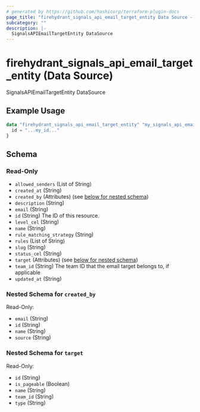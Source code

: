 ```yaml
---
# generated by https://github.com/hashicorp/terraform-plugin-docs
page_title: "firehydrant_signals_api_email_target_entity Data Source - terraform-provider-firehydrant"
subcategory: ""
description: |-
  SignalsAPIEmailTargetEntity DataSource
---
```


# firehydrant_signals_api_email_target_entity (Data Source)

SignalsAPIEmailTargetEntity DataSource

## Example Usage

```terraform
data "firehydrant_signals_api_email_target_entity" "my_signals_api_emailtargetentity" {
  id = "...my_id..."
}
```

<!-- schema generated by tfplugindocs -->
## Schema

### Read-Only

- `allowed_senders` (List of String)
- `created_at` (String)
- `created_by` (Attributes) (see [below for nested schema](#nestedatt--created_by))
- `description` (String)
- `email` (String)
- `id` (String) The ID of this resource.
- `level_cel` (String)
- `name` (String)
- `rule_matching_strategy` (String)
- `rules` (List of String)
- `slug` (String)
- `status_cel` (String)
- `target` (Attributes) (see [below for nested schema](#nestedatt--target))
- `team_id` (String) The team ID that the email target belongs to, if applicable
- `updated_at` (String)

<a id="nestedatt--created_by"></a>
### Nested Schema for `created_by`

Read-Only:

- `email` (String)
- `id` (String)
- `name` (String)
- `source` (String)


<a id="nestedatt--target"></a>
### Nested Schema for `target`

Read-Only:

- `id` (String)
- `is_pageable` (Boolean)
- `name` (String)
- `team_id` (String)
- `type` (String)
